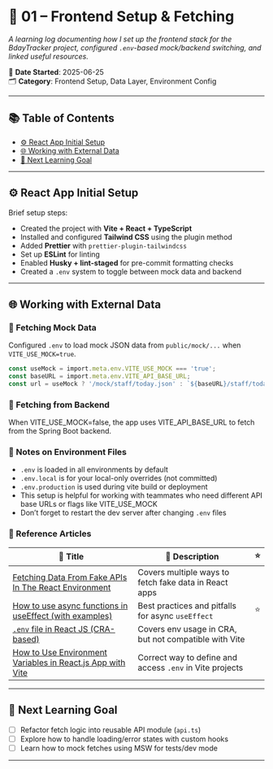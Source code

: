 # 📘 01 – Frontend Setup & Fetching

_A learning log documenting how I set up the frontend stack for the BdayTracker project, configured `.env`-based mock/backend switching, and linked useful resources._

📅 **Date Started**: 2025-06-25  
🗂️ **Category**: Frontend Setup, Data Layer, Environment Config

---

## 📚 Table of Contents

- [⚙️ React App Initial Setup](#️-react-app-initial-setup)
- [🌐 Working with External Data](#-working-with-external-data)
- [🚧 Next Learning Goal](#-next-learning-goal)

---

<!-- TODO ADD useEffect learning, the try catch, and why not use async directly on useEffect -->

## ⚙️ React App Initial Setup

Brief setup steps:

- Created the project with **Vite + React + TypeScript**
- Installed and configured **Tailwind CSS** using the plugin method
- Added **Prettier** with `prettier-plugin-tailwindcss`
- Set up **ESLint** for linting
- Enabled **Husky + lint-staged** for pre-commit formatting checks
- Created a `.env` system to toggle between mock data and backend

---

## 🌐 Working with External Data

### 🧪 Fetching Mock Data

Configured `.env` to load mock JSON data from `public/mock/...` when `VITE_USE_MOCK=true`.

```ts
const useMock = import.meta.env.VITE_USE_MOCK === 'true';
const baseURL = import.meta.env.VITE_API_BASE_URL;
const url = useMock ? '/mock/staff/today.json' : `${baseURL}/staff/today`;
```

### 🔌 Fetching from Backend

When VITE_USE_MOCK=false, the app uses VITE_API_BASE_URL to fetch from the Spring Boot backend.

### 📝 Notes on Environment Files

- `.env` is loaded in all environments by default
- `.env.local` is for your local-only overrides (not committed)
- `.env.production` is used during vite build or deployment
- This setup is helpful for working with teammates who need different API base URLs or flags like VITE_USE_MOCK
- Don’t forget to restart the dev server after changing `.env` files

### 🔗 Reference Articles

| 📘 Title                                                                                                                                                   | 💬 Description                                           | ⭐  |
| ---------------------------------------------------------------------------------------------------------------------------------------------------------- | -------------------------------------------------------- | --- |
| [Fetching Data From Fake APIs In The React Environment](https://medium.com/@whereanna7/fetching-data-from-fake-apis-in-the-react-environment-8820fd7bf563) | Covers multiple ways to fetch fake data in React apps    |     |
| [How to use async functions in useEffect (with examples)](https://devtrium.com/posts/async-functions-useeffect)                                            | Best practices and pitfalls for async `useEffect`        | ⭐  |
| [`.env` file in React JS (CRA-based)](https://medium.com/@bhairabpatra.iitd/env-file-in-react-js-09d11dc77924)                                             | Covers env usage in CRA, but not compatible with Vite    |     |
| [How to Use Environment Variables in React.js App with Vite](https://dev.to/ebereplenty/how-to-use-environment-variables-in-a-reactjs-app-with-vite-3lh0)  | Correct way to define and access `.env` in Vite projects |     |

---

## 🚧 Next Learning Goal

- [ ] Refactor fetch logic into reusable API module (`api.ts`)
- [ ] Explore how to handle loading/error states with custom hooks
- [ ] Learn how to mock fetches using MSW for tests/dev mode

---
